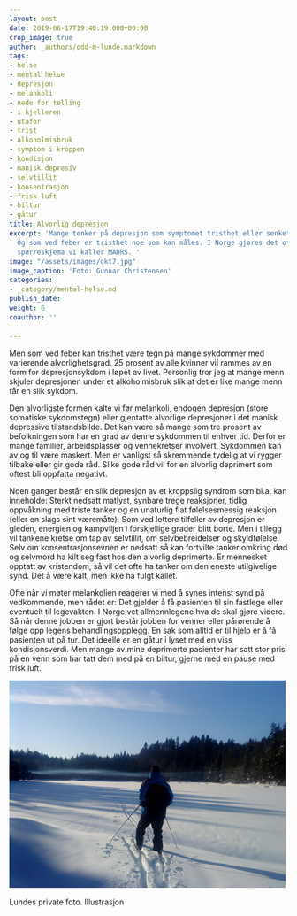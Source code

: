 ```yaml
---
layout: post
date: 2019-06-17T19:40:19.000+00:00
crop_image: true
author: _authors/odd-m-lunde.markdown
tags:
- helse
- mental helse
- depresjon
- melankoli
- nede for telling
- i kjelleren
- utafor
- trist
- alkoholmisbruk
- symptom i kroppen
- kondisjon
- manisk depresiv
- selvtillit
- konsentrasjon
- frisk luft
- biltur
- gåtur
title: Alvorlig depresjon
excerpt: 'Mange tenker på depresjon som symptomet tristhet eller senket stemningsleie.
  Og som ved feber er tristhet noe som kan måles. I Norge gjøres det oftest med et
  spørreskjema vi kaller MADRS. '
image: "/assets/images/okt7.jpg"
image_caption: 'Foto: Gunnar Christensen'
categories:
- _category/mental-helse.md
publish_date: 
weight: 6
coauthor: ''

---
```

Men som ved feber kan tristhet være tegn på mange sykdommer med varierende alvorlighetsgrad. 25 prosent av alle kvinner vil rammes av en form for depresjonsykdom i løpet av livet. Personlig tror jeg at mange menn skjuler depresjonen under et alkoholmisbruk slik at det er like mange menn får en slik sykdom.

Den alvorligste formen kalte vi før melankoli, endogen depresjon (store somatiske sykdomstegn) eller gjentatte alvorlige depresjoner i det manisk depressive tilstandsbilde. Det kan være så mange som tre prosent av befolkningen som har en grad av denne sykdommen til enhver tid. Derfor er mange familier, arbeidsplasser og vennekretser involvert. Sykdommen kan av og til være maskert. Men er vanligst så skremmende tydelig at vi rygger tilbake eller gir gode råd. Slike gode råd vil for en alvorlig deprimert som oftest bli oppfatta negativt.

Noen ganger består en slik depresjon av et kroppslig syndrom som bl.a. kan inneholde: Sterkt nedsatt matlyst, synbare trege reaksjoner, tidlig oppvåkning med triste tanker og en unaturlig flat følelsesmessig reaksjon (eller en slags sint væremåte). Som ved lettere tilfeller av depresjon er gleden, energien og kampviljen i forskjellige grader blitt borte. Men i tillegg vil tankene kretse om tap av selvtillit, om selvbebreidelser og skyldfølelse. Selv om konsentrasjonsevnen er nedsatt så kan fortvilte tanker omkring død og selvmord ha kilt seg fast hos den alvorlig deprimerte. Er mennesket opptatt av kristendom, så vil det ofte ha tanker om den eneste utilgivelige synd. Det å være kalt, men ikke ha fulgt kallet.

Ofte når vi møter melankolien reagerer vi med å synes intenst synd på vedkommende, men rådet er: Det gjelder å få pasienten til sin fastlege eller eventuelt til legevakten. I Norge vet allmennlegene hva de skal gjøre videre. Så når denne jobben er gjort består jobben for venner eller pårørende å følge opp legens behandlingsopplegg. En sak som alltid er til hjelp er å få pasienten ut på tur. Det ideelle er en gåtur i lyset med en viss kondisjonsverdi. Men mange av mine deprimerte pasienter har satt stor pris på en venn som har tatt dem med på en biltur, gjerne med en pause med frisk luft.

![](/assets/images/oddpaski.jpg)

Lundes private foto. Illustrasjon